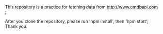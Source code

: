 This repository is a practice for fetching data from http://www.omdbapi.com ;

After you clone the repository, please run 'npm install', then 'npm start'; Thank you.
